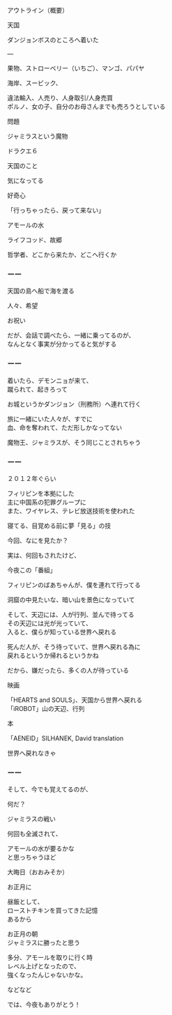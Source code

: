 アウトライン（概要）

天国

ダンジョンボスのところへ着いた

—

果物、ストローベリー（いちご）、マンゴ、パパヤ

海岸、スービック、

違法輸入、人売り、人身取引/人身売買<br/>
ポルノ、女の子、自分のお母さんまでも売ろうとしている

問題


ジャミラスという魔物

ドラクエ６

天国のこと

気になってる

好奇心

「行っちゃったら、戻って来ない」

アモールの水

ライフコッド、故郷

哲学者、どこから来たか、どこへ行くか

### ーー

天国の島へ船で海を渡る

人々、希望

お祝い

だが、会話で調べたら、一緒に乗ってるのが、<br/>
なんとなく事実が分かってると気がする

### ーー

着いたら、デモンニョが来て、<br/>
蹴られて、起きろって

お城というかダンジョン（刑務所）へ連れて行く

旅に一緒にいた人々が、すでに<br/>
血、命を奪われて、ただ形しかなってない

魔物王、ジャミラスが、そう同じことされちゃう

### ーー

２０１２年ぐらい

フィリピンを本拠にした<br/>
主に中国系の犯罪グループに<br/>
また、ワイヤレス、テレビ放送技術を使われた

寝てる、目覚める前に夢「見る」の技

今回、なにを見たか？

実は、何回もされたけど、

今夜この「番組」

フィリピンのばあちゃんが、僕を連れて行ってる

洞窟の中見たいな、暗い山を景色になっていて

そして、天辺には、人が行列、並んで待ってる<br/>
その天辺には光が光っていて、<br/>
入ると、僕らが知っている世界へ戻れる

死んだ人が、そう待っていて、世界へ戻れる為に<br/>
戻れるというか帰れるというかね

だから、嫌だったら、多くの人が待っている

映画

「HEARTS and SOULS」、天国から世界へ戻れる<br/>
「iROBOT」山の天辺、行列

本

「AENEID」SILHANEK, David translation

世界へ戻れなきゃ

### ーー

そして、今でも覚えてるのが、

何だ？

ジャミラスの戦い

何回も全滅されて、

アモールの水が要るかな<br/>
と思っちゃうほど

大晦日（おおみそか）

お正月に

昼飯として、<br/>
ローストチキンを買ってきた記憶<br/>
あるから

お正月の朝<br/>
ジャミラスに勝ったと思う

多分、アモールを取りに行く時<br/>
レベル上げとなったので、<br/>
強くなったんじゃないかな。

などなど

では、今夜もありがとう！


